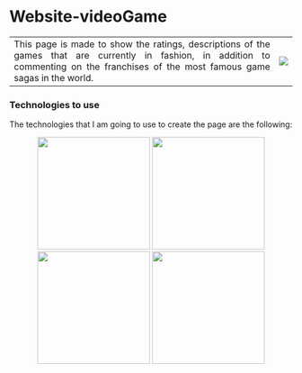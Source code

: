 # Website-videoGame
<table>
  <td witdh= 50% align="justify">This page is made to show the ratings, descriptions of the games that are currently in fashion, in addition to commenting on the franchises of the most famous game sagas in the world.</td>
  <td align="center"><img witdh= 30% src="https://www.muyinteresante.com/wp-content/uploads/sites/5/2023/11/02/654389eb064ca.png"></td>
</table>
<h3>Technologies to use</h3>
<div>
  <p align = "justify">The technologies that I am going to use to create the page are the following:</p>
  <div align="center">
    <img src="https://i.ibb.co/tL1v6Jt/html-5.png" witdh = 200px height = 200px>
    <img src="https://i.ibb.co/j86Drxg/css-3.png" witdh = 200px height = 200px>
    <img src="https://i.ibb.co/pKKrwn3/javascript-js-icon-2048x2048-nyxvtvk0.png" witdh = 200px height = 200px>
    <img src="https://nexwebsites.com/images/blog/api.png" witdh = 200px height = 200px>
  </div>  
</div>

